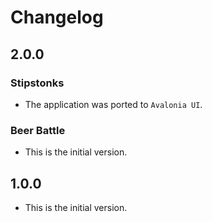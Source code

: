 # Changelog

## 2.0.0
### Stipstonks
* The application was ported to `Avalonia UI`.
### Beer Battle
* This is the initial version.


## 1.0.0
* This is the initial version.